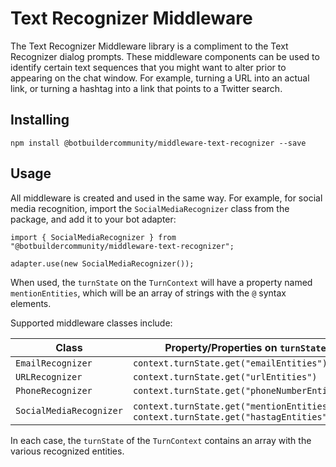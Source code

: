 # Text Recognizer Middleware

The Text Recognizer Middleware library is a compliment to the Text Recognizer dialog prompts. These middleware components can be used to identify certain text sequences that you might want to alter prior to appearing on the chat window. For example, turning a URL into an actual link, or turning a hashtag into a link that points to a Twitter search.

## Installing

    npm install @botbuildercommunity/middleware-text-recognizer --save

## Usage

All middleware is created and used in the same way. For example, for social media recognition, import the `SocialMediaRecognizer` class from the package, and add it to your bot adapter:

    import { SocialMediaRecognizer } from "@botbuildercommunity/middleware-text-recognizer";

    adapter.use(new SocialMediaRecognizer());

When used, the `turnState` on the `TurnContext` will have a property named `mentionEntities`, which will be an array of strings with the `@` syntax elements.

Supported middleware classes include:

| Class | Property/Properties on `turnState` |
| ---- | ----------- |
| `EmailRecognizer` | `context.turnState.get("emailEntities")` |
| `URLRecognizer` | `context.turnState.get("urlEntities")` |
| `PhoneRecognizer` | `context.turnState.get("phoneNumberEntities")` |
| `SocialMediaRecognizer` | `context.turnState.get("mentionEntities")` or `context.turnState.get("hastagEntities")` |

In each case, the `turnState` of the `TurnContext` contains an array with the various recognized entities.
